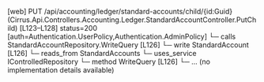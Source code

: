 [web] PUT /api/accounting/ledger/standard-accounts/child/{id:Guid}  (Cirrus.Api.Controllers.Accounting.Ledger.StandardAccountController.PutChild)  [L123–L128] status=200 [auth=Authentication.UserPolicy,Authentication.AdminPolicy]
  └─ calls StandardAccountRepository.WriteQuery [L126]
  └─ write StandardAccount [L126]
    └─ reads_from StandardAccounts
  └─ uses_service IControlledRepository<StandardAccount>
    └─ method WriteQuery [L126]
      └─ ... (no implementation details available)

